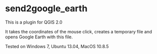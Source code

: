 send2google_earth
==========

This is a plugin for QGIS 2.0

It takes the coordinates of the mouse click, creates a temporary file and opens Google Earth with this file.

Tested on Windows 7, Ubuntu 13.04, MacOS 10.8.5
